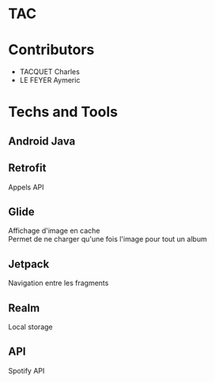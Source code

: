 # TAC

# Contributors 
- TACQUET Charles
- LE FEYER Aymeric

# Techs and Tools
## Android Java 

## Retrofit
Appels API

## Glide
Affichage d'image en cache   
Permet de ne charger qu'une fois l'image pour tout un album

## Jetpack
Navigation entre les fragments

## Realm
Local storage  

## API
Spotify API
